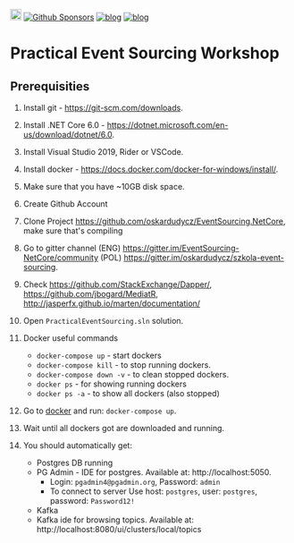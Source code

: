 [<img src="https://img.shields.io/badge/LinkedIn-0077B5?style=for-the-badge&logo=linkedin&logoColor=white" height="20px" />](https://www.linkedin.com/in/oskardudycz/) [![Github Sponsors](https://img.shields.io/static/v1?label=Sponsor&message=%E2%9D%A4&logo=GitHub&link=https://github.com/sponsors/oskardudycz/)](https://github.com/sponsors/oskardudycz/) [![blog](https://img.shields.io/badge/blog-event--driven.io-brightgreen)](https://event-driven.io/?utm_source=event_sourcing_jvm) [![blog](https://img.shields.io/badge/%F0%9F%9A%80-Architecture%20Weekly-important)](https://www.architecture-weekly.com/?utm_source=event_sourcing_net) 

# Practical Event Sourcing Workshop

## Prerequisities

1. Install git - https://git-scm.com/downloads.
2. Install .NET Core 6.0 - https://dotnet.microsoft.com/en-us/download/dotnet/6.0.
3. Install Visual Studio 2019, Rider or VSCode.
4. Install docker - https://docs.docker.com/docker-for-windows/install/.
5. Make sure that you have ~10GB disk space.
6. Create Github Account
7. Clone Project https://github.com/oskardudycz/EventSourcing.NetCore, make sure that's compiling
8. Go to gitter channel (ENG) https://gitter.im/EventSourcing-NetCore/community (POL) https://gitter.im/oskardudycz/szkola-event-sourcing.
9. Check https://github.com/StackExchange/Dapper/, https://github.com/jbogard/MediatR, http://jasperfx.github.io/marten/documentation/
10. Open `PracticalEventSourcing.sln` solution.
11. Docker useful commands

    - `docker-compose up` - start dockers
    - `docker-compose kill` - to stop running dockers.
    - `docker-compose down -v` - to clean stopped dockers.
    - `docker ps` - for showing running dockers
    - `docker ps -a` - to show all dockers (also stopped)

12. Go to [docker](./docker) and run: `docker-compose up`.
13. Wait until all dockers got are downloaded and running.
14. You should automatically get:
    - Postgres DB running
    - PG Admin - IDE for postgres. Available at: http://localhost:5050.
        - Login: `pgadmin4@pgadmin.org`, Password: `admin`
        - To connect to server Use host: `postgres`, user: `postgres`, password: `Password12!`
    - Kafka
    - Kafka ide for browsing topics. Available at: http://localhost:8080/ui/clusters/local/topics
